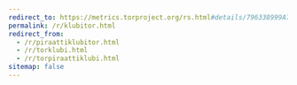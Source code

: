 ```yaml
---
redirect_to: https://metrics.torproject.org/rs.html#details/796338999A7E34CA4C0F2C6092618C82C0D335D9
permalink: /r/klubitor.html
redirect_from:
  - /r/piraattiklubitor.html
  - /r/torklubi.html
  - /r/torpiraattiklubi.html
sitemap: false
---
```

